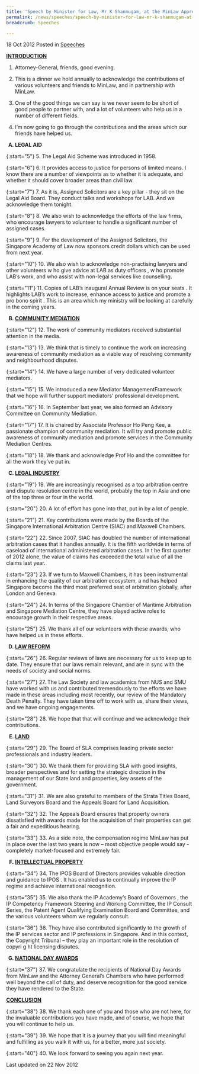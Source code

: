 ```yaml
---
title: 'Speech by Minister for Law, Mr K Shanmugam, at the MinLaw Appreciation Dinner 2012'
permalink: /news/speeches/speech-by-minister-for-law-mr-k-shanmugam-at-the-minlaw-appreciation-dinner-2012/
breadcrumb: Speeches

---
```



18 Oct 2012 Posted in [Speeches](/news/speeches)

**<u>INTRODUCTION</u>**

1. Attorney-General, friends, good evening.
 
2. This is a dinner we hold annually to acknowledge the contributions of various volunteers and friends to MinLaw, and in partnership with MinLaw.
 
3. One of the good things we can say is we never seem to be short of good people to partner with, and a lot of volunteers who help us in a number of different fields. 
 
4. I’m now going to go through the contributions and the areas which our friends have helped us.

<ol style="list-style-type: upper-alpha; font-weight:bold;">
<li>LEGAL AID</li>
</ol>

{:start="5"}
5. The Legal Aid Scheme was introduced in 1958.
 
{:start="6"} 
6. It provides access to justice for persons of limited means. I know there are a number of viewpoints as to whether it is adequate, and whether it should cover broader areas than civil law. 
 
{:start="7"} 
7. As it is, Assigned Solicitors are a key pillar - they sit on the Legal Aid Board. They conduct talks and workshops for LAB. And we acknowledge them tonight.

{:start="8"}
8. We also wish to acknowledge the efforts of the law firms, who encourage lawyers to volunteer to handle a significant number of assigned cases.

{:start="9"}
9. For the development of the Assigned Solicitors, the Singapore Academy of Law now sponsors credit dollars which can be used from next year.
 
{:start="10"}
10. We also wish to acknowledge non-practising lawyers and other volunteers w ho give advice at LAB as duty officers , w ho promote LAB’s work, and who assist with non-legal services like counselling.

{:start="11"}
11. Copies of LAB’s inaugural Annual Review is on your seats . It highlights LAB’s work to increase, enhance access to justice and promote a pro bono spirit . This is an area which my ministry will be looking at carefully in the coming years.

<ol start="2" style="list-style-type: upper-alpha; font-weight:bold;">
<li><u>COMMUNITY MEDIATION</u></li>
</ol>

{:start="12"}
12. The work of community mediators received substantial attention in the media.
 
{:start="13"} 
13. We think that is timely to continue the work on increasing awareness of community mediation as a viable way of resolving community and neighbourhood disputes. 
 
{:start="14"} 
14. We have a large number of very dedicated volunteer mediators. 

{:start="15"}
15. We introduced a new Mediator ManagementFramework that we hope will further support mediators’ professional development.
 
{:start="16"} 
16. In September last year, we also formed an Advisory Committee on Community Mediation. 
 
{:start="17"} 
17. It is chaired by Associate Professor Ho Peng Kee, a passionate champion of community mediation. It will try and promote public awareness of community mediation and promote services in the Community Mediation Centres.
 
{:start="18"} 
18. We thank and acknowledge Prof Ho and the committee for all the work they’ve put in.


<ol start="3" style="list-style-type: upper-alpha; font-weight:bold;">
<li><u> LEGAL INDUSTRY</u></li>
</ol>

{:start="19"}
19. We are increasingly recognised as a top arbitration centre and dispute resolution centre in the world, probably the top in Asia and one of the top three or four in the world. 
 
{:start="20"} 
20. A lot of effort has gone into that, put in by a lot of people.
 
{:start="21"} 
21. Key contributions were made by the Boards of the Singapore International Arbitration Centre (SIAC) and Maxwell Chambers.
 
{:start="22"} 
22. Since 2007, SIAC has doubled the number of international arbitration cases that it handles annually. It is the fifth worldwide in terms of caseload of international administered arbitration cases. In t he first quarter of 2012 alone, the value of claims has exceeded the total value of all the claims last year.
 
{:start="23"} 
23. If we turn to Maxwell Chambers, it has been instrumental in enhancing the quality of our arbitration ecosystem, a nd has helped Singapore become the third most preferred seat of arbitration globally, after London and Geneva.
 
{:start="24"} 
24. In terms of the Singapore Chamber of Maritime Arbitration and Singapore Mediation Centre, they have played active roles to encourage growth in their respective areas.
 
{:start="25"} 
25. We thank all of our volunteers with these awards, who have helped us in these efforts. 

<ol start="4" style="list-style-type: upper-alpha; font-weight: bold;">
<li><u> LAW REFORM </u></li>
</ol>

{:start="26"}
26. Regular reviews of laws are necessary for us to keep up to date. They ensure that our laws remain relevant, and are in sync with the needs of society and social norms.
 
{:start="27"} 
27. The Law Society and law academics from NUS and SMU have worked with us and contributed tremendously to the efforts we have made in these areas including most recently, our review of the Mandatory Death Penalty. They have taken time off to work with us, share their views, and we have ongoing engagements.
 
{:start="28"}
28. We hope that that will continue and we acknowledge their contributions.

<ol start="5" style="list-style-type: upper-alpha; font-weight: bold;">
<li><u>LAND</u></li> 
</ol>

{:start="29"}
29. The Board of SLA comprises leading private sector professionals and industry leaders.
 
{:start="30"} 
30. We thank them for providing SLA with good insights, broader perspectives and for setting the strategic direction in the management of our State land and properties, key assets of the government.
 
{:start="31"} 
31. We are also grateful to members of the Strata Titles Board, Land Surveyors Board and the Appeals Board for Land Acquisition.
 
{:start="32"} 
32. The Appeals Board ensures that property owners dissatisfied with awards made for the acquisition of their properties can get a fair and expeditious hearing.
 
{:start="33"} 
33. As a side note, the compensation regime MinLaw has put in place over the last two years is now – most objective people would say - completely market-focused and extremely fair.

<ol start="6" style="list-style-type: upper-alpha; font-weight:bold;">
<li><u>INTELLECTUAL PROPERTY</U></li>
</ol>


{:start="34"}
34. The IPOS Board of Directors provides valuable direction and guidance to IPOS . It has enabled us to continually improve the IP regime and achieve international recognition.
 
{:start="35"} 
35. We also thank the IP Academy’s Board of Governors , the IP Competency Framework Steering and Working Committee, the IP Consult Series, the Patent Agent Qualifying Examination Board and Committee, and the various volunteers whom we regularly consult.
 
{:start="36"} 
36. They have also contributed significantly to the growth of the IP services sector and IP professions in Singapore. And in this context, the Copyright Tribunal – they play an important role in the resolution of copyri g ht licensing disputes.


<ol start="7" style="list-style-type:upper-alpha; font-weight:bold;">
<li><u>NATIONAL DAY AWARDS</u></li> 
</ol> 

{:start="37"}
37. We congratulate the recipients of National Day Awards from MinLaw and the Attorney General’s Chambers who have performed well beyond the call of duty, and deserve recognition for the good service they have rendered to the State.

**<u>CONCLUSION</u>**

{:start="38"}
38. We thank each one of you and those who are not here, for the invaluable contributions you have made, and of course, we hope that you will continue to help us.
 
{:start="39"} 
39. We hope that it is a journey that you will find meaningful and fulfilling as you walk it with us, for a better, more just society.

{:start="40"}
40. We look forward to seeing you again next year.

<p class="right-side-updated">Last updated on 22 Nov 2012</p>

